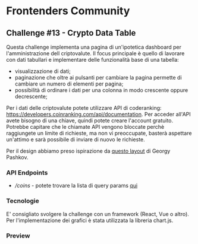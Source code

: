 # Frontenders Community

## Challenge #13 - Crypto Data Table

Questa challenge implementa una pagina di un'ipotetica dashboard per l'amministrazione dell criptovalute.
Il focus principale è quello di lavorare con dati tabullari e implementare delle funzionalità base di una tabella:

- visualizzazione di dati;
- paginazione che oltre ai pulsanti per cambiare la pagina permette di cambiare un numero di elementi per pagina;
- possibilità di ordinare i dati per una colonna in modo crescente oppure decrescente;

Per i dati delle criptovalute potete utilizzare API di coderanking: https://developers.coinranking.com/api/documentation.
Per acceder all'API avete bisogno di una chiave, quindi potete creare l'account gratuito. Potrebbe capitare che le chiamate API vengono bloccate perchè raggiungete un limite di richieste, ma non vi preoccupate, basterà aspettare un'attimo e sarà possibile di inviare di nuovo le richieste.

Per il design abbiamo preso ispirazione da [questo layout](https://dribbble.com/shots/4957976-Nodes-Dark-mode/attachments/10693224?mode=media) di Georgy Pashkov.

### API Endpoints

- */coins* - potete trovare la lista di query params [qui](https://developers.coinranking.com/api/documentation/coins)

### Tecnologie

E' consigliato svolgere la challenge con un framework (React, Vue o altro). Per l'implementazione dei grafici è stata utilizzata la libreria chart.js.

### Preview
